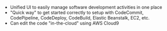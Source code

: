 - Unified UI to easily manage software development activities in one place
- "Quick way" to get started correctly to setup with CodeCommit, CodePipeline, CodeDeploy, CodeBuild, Elastic Beanstalk, EC2, etc.
- Can edit the code "in-the-cloud" using AWS Cloud9